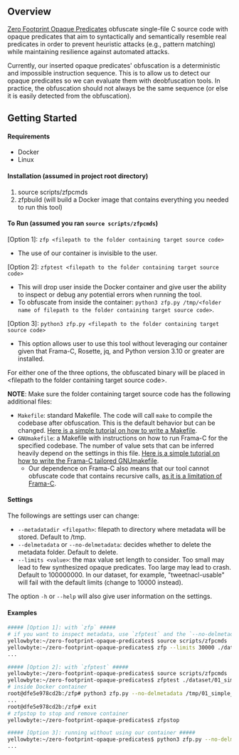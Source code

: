 ## Overview

[Zero Footprint Opaque Predicates](docs/README.md) obfuscate single-file C source code with opaque predicates that aim to syntactically and semantically resemble real predicates in order to prevent heuristic attacks (e.g., pattern matching) while maintaining resilience against automated attacks.

Currently, our inserted opaque predicates' obfuscation is a deterministic and impossible instruction sequence. This is to allow us to detect our opaque predicates so we can evaluate them with deobfuscation tools. In practice, the obfuscation should not always be the same sequence (or else it is easily detected from the obfuscation). 

## Getting Started

#### Requirements
* Docker 
* Linux

#### Installation (assumed in project root directory)
1. source scripts/zfpcmds
2. zfpbuild (will build a Docker image that contains everything you needed to run this tool)

#### To Run (assumed you ran `source scripts/zfpcmds`)
[Option 1]: `zfp <filepath to the folder containing target source code>`
* The use of our container is invisible to the user.

[Option 2]: `zfptest <filepath to the folder containing target source code>`
* This will drop user inside the Docker container and give user the ability to inspect or debug any potential errors when running the tool.
* To obfuscate from inside the container: `python3 zfp.py /tmp/<folder name of filepath to the folder containing target source code>`.

[Option 3]: `python3 zfp.py <filepath to the folder containing target source code>`
* This option allows user to use this tool without leveraging our container given that Frama-C, Rosette, jq, and Python version 3.10 or greater are installed.

For either one of the three options, the obfuscated binary will be placed in \<filepath to the folder containing target source code\>.

__NOTE__: Make sure the folder containing target source code has the following additional files: 
* `Makefile`: standard Makefile. The code will call `make` to compile the codebase after obfuscation. This is the default behavior but can be changed. [Here is a simple tutorial on how to write a Makefile](https://gist.github.com/yellowbyte/c23a6b25a4b3edf371777d21bd3dc7d0).
* `GNUmakefile`: a Makefile with instructions on how to run Frama-C for the specified codebase. The number of value sets that can be inferred heavily depend on the settings in this file. [Here is a simple tutorial on how to write the Frama-C tailored GNUmakefile](docs/framac_setup.md).
  * Our dependence on Frama-C also means that our tool cannot obfuscate code that contains recursive calls, [as it is a limitation of Frama-C](https://www.frama-c.com/fc-plugins/eva.html).

#### Settings
The followings are settings user can change:
* `--metadatadir <filepath>`: filepath to directory where metadata will be stored. Default to /tmp.
* `--delmetadata` or `--no-delmetadata`: decides whether to delete the metadata folder. Default to delete.
* `--limits <value>`: the max value set length to consider. Too small may lead to few synthesized opaque predicates. Too large may lead to crash. Default to 100000000. In our dataset, for example, "tweetnacl-usable" will fail with the default limits (change to 10000 instead). 

The option `-h` or `--help` will also give user information on the settings.

#### Examples
```bash
##### [Option 1]: with `zfp` #####
# if you want to inspect metadata, use `zfptest` and the `--no-delmetadata` option
yellowbyte:~/zero-footprint-opaque-predicates$ source scripts/zfpcmds 
yellowbyte:~/zero-footprint-opaque-predicates$ zfp --limits 30000 ./dataset/01_simple_if
...

##### [Option 2]: with `zfptest` #####
yellowbyte:~/zero-footprint-opaque-predicates$ source scripts/zfpcmds 
yellowbyte:~/zero-footprint-opaque-predicates$ zfptest ./dataset/01_simple_if
# inside Docker container
root@dfe5e978cd2b:/zfp# python3 zfp.py --no-delmetadata /tmp/01_simple_if
...
root@dfe5e978cd2b:/zfp# exit
# zfpstop to stop and remove container
yellowbyte:~/zero-footprint-opaque-predicates$ zfpstop

##### [Option 3]: running without using our container #####
yellowbyte:~/zero-footprint-opaque-predicates$ python3 zfp.py --no-delmetadata ./dataset/01_simple_if
...
```
